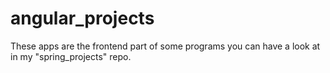 # angular_projects
These apps are the frontend part of some programs you can have a look at in my "spring_projects" repo.
